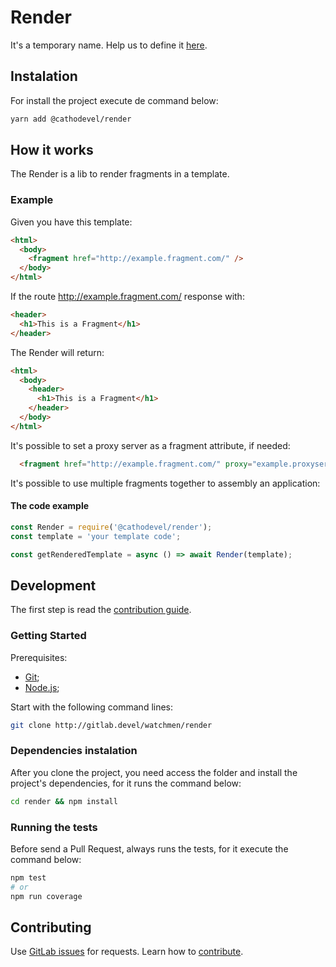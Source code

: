 # Render
It's a temporary name. Help us to define it [here](http://gitlab.devel/watchmen/render/issues/2).

## Instalation
For install the project execute de command below:
```sh
yarn add @cathodevel/render
```

## How it works
The Render is a lib to render fragments in a template.

### Example
Given you have this template:
```html
<html>
  <body>
    <fragment href="http://example.fragment.com/" />
  </body>
</html>
```
If the route http://example.fragment.com/ response with:
```html
<header>
  <h1>This is a Fragment</h1>
</header>
```
The Render will return:
```html
<html>
  <body>
    <header>
      <h1>This is a Fragment</h1>
    </header>
  </body>
</html>
```

It's possible to set a proxy server as a fragment attribute, if needed:
```html
  <fragment href="http://example.fragment.com/" proxy="example.proxyserver.com" />
```

It's possible to use multiple fragments together to assembly an application:


#### The code example
```javascript
const Render = require('@cathodevel/render');
const template = 'your template code';

const getRenderedTemplate = async () => await Render(template);
```

## Development
The first step is read the [contribution guide](http://gitlab.devel/watchmen/render/blob/master/CONTRIBUTING.MD).

### Getting Started
Prerequisites:
- [Git](https://git-scm.com/);
- [Node.js](https://nodejs.org/en/);

Start with the following command lines:
```sh
git clone http://gitlab.devel/watchmen/render
```

### Dependencies instalation
After you clone the project, you need access the folder and install the project's dependencies, for it runs the command below:
```sh
cd render && npm install
```

### Running the tests
Before send a Pull Request, always runs the tests, for it execute the command below:
```sh
npm test
# or
npm run coverage
```

## Contributing
Use [GitLab issues](http://gitlab.devel/watchmen/render/issues) for requests. Learn how to [contribute](http://gitlab.devel/watchmen/render/blob/master/CONTRIBUTING.MD).
